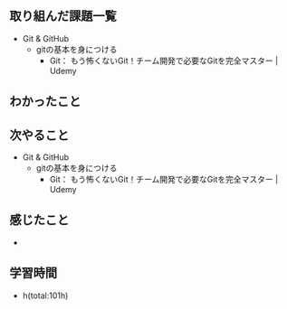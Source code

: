 ## 取り組んだ課題一覧
- Git & GitHub
    - gitの基本を身につける
        - Git： もう怖くないGit！チーム開発で必要なGitを完全マスター | Udemy

## わかったこと


## 次やること
- Git & GitHub
    - gitの基本を身につける
        - Git： もう怖くないGit！チーム開発で必要なGitを完全マスター | Udemy

## 感じたこと
- 

## 学習時間
- h(total:101h)
